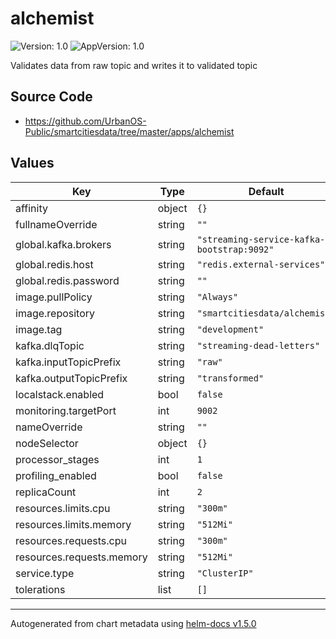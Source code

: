 # alchemist

![Version: 1.0](https://img.shields.io/badge/Version-1.0.0-informational?style=flat-square) ![AppVersion: 1.0](https://img.shields.io/badge/AppVersion-1.0-informational?style=flat-square)

Validates data from raw topic and writes it to validated topic

## Source Code

- <https://github.com/UrbanOS-Public/smartcitiesdata/tree/master/apps/alchemist>

## Values

| Key                       | Type   | Default                                    | Description |
| ------------------------- | ------ | ------------------------------------------ | ----------- |
| affinity                  | object | `{}`                                       |             |
| fullnameOverride          | string | `""`                                       |             |
| global.kafka.brokers      | string | `"streaming-service-kafka-bootstrap:9092"` |             |
| global.redis.host         | string | `"redis.external-services"`                |             |
| global.redis.password     | string | `""`                                       |             |
| image.pullPolicy          | string | `"Always"`                                 |             |
| image.repository          | string | `"smartcitiesdata/alchemist"`              |             |
| image.tag                 | string | `"development"`                            |             |
| kafka.dlqTopic            | string | `"streaming-dead-letters"`                 |             |
| kafka.inputTopicPrefix    | string | `"raw"`                                    |             |
| kafka.outputTopicPrefix   | string | `"transformed"`                            |             |
| localstack.enabled        | bool   | `false`                                    |             |
| monitoring.targetPort     | int    | `9002`                                     |             |
| nameOverride              | string | `""`                                       |             |
| nodeSelector              | object | `{}`                                       |             |
| processor_stages          | int    | `1`                                        |             |
| profiling_enabled         | bool   | `false`                                    |             |
| replicaCount              | int    | `2`                                        |             |
| resources.limits.cpu      | string | `"300m"`                                   |             |
| resources.limits.memory   | string | `"512Mi"`                                  |             |
| resources.requests.cpu    | string | `"300m"`                                   |             |
| resources.requests.memory | string | `"512Mi"`                                  |             |
| service.type              | string | `"ClusterIP"`                              |             |
| tolerations               | list   | `[]`                                       |             |

---

Autogenerated from chart metadata using [helm-docs v1.5.0](https://github.com/norwoodj/helm-docs/releases/v1.5.0)
